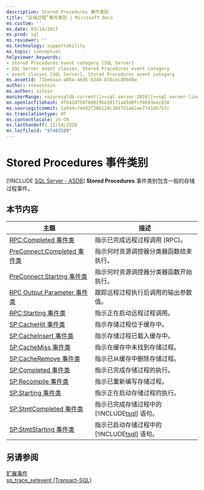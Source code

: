 ```yaml
---
description: Stored Procedures 事件类别
title: “存储过程”事件类别 | Microsoft Docs
ms.custom: ''
ms.date: 03/14/2017
ms.prod: sql
ms.reviewer: ''
ms.technology: supportability
ms.topic: conceptual
helpviewer_keywords:
- Stored Procedures event category [SQL Server]
- SQL Server event classes, Stored Procedures event category
- event classes [SQL Server], Stored Procedures event category
ms.assetid: 71bebaa3-a05a-4695-b349-078cecd0949a
author: stevestein
ms.author: sstein
monikerRange: =azuresqldb-current||>=sql-server-2016||>=sql-server-linux-2017||=azuresqldb-mi-current
ms.openlocfilehash: dfb42d75870d029be20171a45d0fcfb693eecb58
ms.sourcegitcommit: 1a544cf4dd2720b124c3697d1e62ae7741db757c
ms.translationtype: HT
ms.contentlocale: zh-CN
ms.lasthandoff: 12/14/2020
ms.locfileid: "97483589"
---
```

# <a name="stored-procedures-event-category"></a>Stored Procedures 事件类别
[!INCLUDE [SQL Server - ASDB](../../includes/applies-to-version/sql-asdb.md)]
  **Stored Procedures** 事件类别包含一般的存储过程事件。  
  
## <a name="in-this-section"></a>本节内容  
  
|主题|描述|  
|-----------|-----------------|  
|[RPC:Completed 事件类](../../relational-databases/event-classes/rpc-completed-event-class.md)|指示已完成远程过程调用 (RPC)。|  
|[PreConnect:Completed 事件类](../../relational-databases/event-classes/preconnect-completed-event-class.md)|指示何时资源调控器分类器函数结束执行。|  
|[PreConnect:Starting 事件类](../../relational-databases/event-classes/preconnect-starting-event-class.md)|指示何时资源调控器分类器函数开始执行。|  
|[RPC Output Parameter 事件类](../../relational-databases/event-classes/rpc-output-parameter-event-class.md)|跟踪远程过程执行后调用的输出参数值。|  
|[RPC:Starting 事件类](../../relational-databases/event-classes/rpc-starting-event-class.md)|指示正在启动远程过程调用。|  
|[SP:CacheHit 事件类](../../relational-databases/event-classes/sp-cachehit-event-class.md)|指示存储过程位于缓存中。|  
|[SP:CacheInsert 事件类](../../relational-databases/event-classes/sp-cacheinsert-event-class.md)|指示存储过程已载入缓存中。|  
|[SP:CacheMiss 事件类](../../relational-databases/event-classes/sp-cachemiss-event-class.md)|指示在缓存中未找到存储过程。|  
|[SP:CacheRemove 事件类](../../relational-databases/event-classes/sp-cacheremove-event-class.md)|指示已从缓存中删除存储过程。|  
|[SP:Completed 事件类](../../relational-databases/event-classes/sp-completed-event-class.md)|指示已完成存储过程的执行。|  
|[SP:Recompile 事件类](../../relational-databases/event-classes/sp-recompile-event-class.md)|指示已重新编写存储过程。|  
|[SP:Starting 事件类](../../relational-databases/event-classes/sp-starting-event-class.md)|指示正在启动存储过程的执行。|  
|[SP:StmtCompleted 事件类](../../relational-databases/event-classes/sp-stmtcompleted-event-class.md)|指示已完成存储过程中的 [!INCLUDE[tsql](../../includes/tsql-md.md)] 语句。|  
|[SP:StmtStarting 事件类](../../relational-databases/event-classes/sp-stmtstarting-event-class.md)|指示已启动存储过程中的 [!INCLUDE[tsql](../../includes/tsql-md.md)] 语句。|  
  
## <a name="see-also"></a>另请参阅  
 [扩展事件](../../relational-databases/extended-events/extended-events.md)   
 [sp_trace_setevent (Transact-SQL)](../../relational-databases/system-stored-procedures/sp-trace-setevent-transact-sql.md)  
  
  
